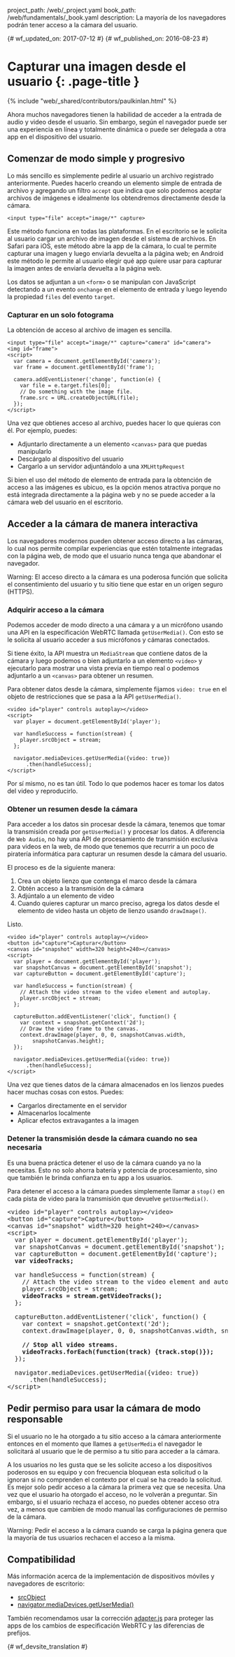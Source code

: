 project_path: /web/_project.yaml
book_path: /web/fundamentals/_book.yaml
description: La mayoría de los navegadores podrán tener acceso a la cámara del usuario.

{# wf_updated_on: 2017-07-12 #}
{# wf_published_on: 2016-08-23 #}

# Capturar una imagen desde el usuario {: .page-title }

{% include "web/_shared/contributors/paulkinlan.html" %}

Ahora muchos navegadores tienen la habilidad de acceder a la entrada de audio y video desde el 
usuario. Sin embargo, según el navegador puede ser una experiencia en 
línea y totalmente dinámica o puede ser delegada a otra app en el dispositivo del usuario.

## Comenzar de modo simple y progresivo

Lo más sencillo es simplemente pedirle al usuario un archivo
registrado anteriormente. Puedes hacerlo creando un elemento simple de entrada de archivo y agregando 
un filtro `accept` que indica que solo podemos aceptar archivos de imágenes e idealmente 
los obtendremos directamente desde la cámara.

    <input type="file" accept="image/*" capture>

Este método funciona en todas las plataformas. En el escritorio se le solicita al usuario 
cargar un archivo de imagen desde el sistema de archivos. En Safari
para iOS, este método abre la app de la cámara, lo cual te permite capturar una imagen 
y luego enviarla devuelta a la página web; en Android este método le permite al usuario 
elegir qué app quiere usar para capturar la imagen antes de enviarla devuelta a la
página web.

Los datos se adjuntan a un `<form>` o se manipulan con JavaScript 
detectando a un evento `onchange` en el elemento de entrada y luego leyendo 
la propiedad `files` del evento `target`.

### Capturar en un solo fotograma

La obtención de acceso al archivo de imagen es sencilla.

    <input type="file" accept="image/*" capture="camera" id="camera">
    <img id="frame">
    <script>
      var camera = document.getElementById('camera');
      var frame = document.getElementById('frame');

      camera.addEventListener('change', function(e) {
        var file = e.target.files[0]; 
        // Do something with the image file.
        frame.src = URL.createObjectURL(file);
      });
    </script>

Una vez que obtienes acceso al archivo, puedes hacer lo que quieras con él. Por 
ejemplo, puedes:

* Adjuntarlo directamente a un elemento `<canvas>` para que puedas manipularlo
* Descárgalo al dispositivo del usuario
* Cargarlo a un servidor adjuntándolo a una `XMLHttpRequest` 

Si bien el uso del método de elemento de entrada para la obtención de acceso a las imágenes es 
ubicuo, es la opción menos atractiva porque no está integrada 
directamente a la página web y no se puede acceder a la cámara web del usuario en el escritorio.

## Acceder a la cámara de manera interactiva

Los navegadores modernos pueden obtener acceso directo a las cámaras, lo cual nos permite compilar
experiencias que estén totalmente integradas con la página web, de modo que el usuario nunca tenga que
abandonar el navegador.

Warning: El acceso directo a la cámara es una poderosa función que solicita el consentimiento del 
usuario y tu sitio tiene que estar en un origen seguro (HTTPS).

### Adquirir acceso a la cámara

Podemos acceder de modo directo a una cámara y a un micrófono usando una API en la especificación WebRTC 
llamada `getUserMedia()`. Con esto se le solicita al usuario 
acceder a sus micrófonos y cámaras conectados.

Si tiene éxito, la API muestra un `MediaStream` que contiene datos de
la cámara y luego podemos o bien adjuntarlo a un elemento `<video>` y ejecutarlo
para mostrar una vista previa en tiempo real o podemos adjuntarlo a un `<canvas>` para obtener un
resumen.

Para obtener datos desde la cámara, simplemente fijamos `video: true` en el objeto 
de restricciones que se pasa a la API `getUserMedia()`.

    <video id="player" controls autoplay></video>
    <script>  
      var player = document.getElementById('player');

      var handleSuccess = function(stream) {
        player.srcObject = stream;
      };

      navigator.mediaDevices.getUserMedia({video: true})
          .then(handleSuccess);
    </script>

Por sí mismo, no es tan útil. Todo lo que podemos hacer es tomar los datos del video y
reproducirlo.

### Obtener un resumen desde la cámara

Para acceder a los datos sin procesar desde la cámara, tenemos que tomar la transmisión creada por
`getUserMedia()` y procesar los datos. A diferencia de `Web Audio`, no hay una 
API de procesamiento de transmisión exclusiva para videos en la web, de modo que tenemos que recurrir a 
un poco de piratería informática para capturar un resumen desde la cámara del usuario.

El proceso es de la siguiente manera:

1. Crea un objeto lienzo que contenga el marco desde la cámara
2. Obtén acceso a la transmisión de la cámara
3. Adjúntalo a un elemento de video
4. Cuando quieres capturar un marco preciso, agrega los datos desde el elemento de video 
   hasta un objeto de lienzo usando `drawImage()`.

Listo.

    <video id="player" controls autoplay></video>
    <button id="capture">Capturar</button>
    <canvas id="snapshot" width=320 height=240></canvas>
    <script>
      var player = document.getElementById('player'); 
      var snapshotCanvas = document.getElementById('snapshot');
      var captureButton = document.getElementById('capture');

      var handleSuccess = function(stream) {
        // Attach the video stream to the video element and autoplay.
        player.srcObject = stream;
      };

      captureButton.addEventListener('click', function() {
        var context = snapshot.getContext('2d');
        // Draw the video frame to the canvas.
        context.drawImage(player, 0, 0, snapshotCanvas.width, 
            snapshotCanvas.height);
      });

      navigator.mediaDevices.getUserMedia({video: true})
          .then(handleSuccess);
    </script>

Una vez que tienes datos de la cámara almacenados en los lienzos puedes hacer muchas cosas
con estos. Puedes: 

* Cargarlos directamente en el servidor
* Almacenarlos localmente
* Aplicar efectos extravagantes a la imagen

### Detener la transmisión desde la cámara cuando no sea necesaria

Es una buena práctica detener el uso de la cámara cuando ya no la necesitas.
Esto no solo ahorra batería y potencia de procesamiento, sino que también le brinda 
confianza en tu app a los usuarios.

Para detener el acceso a la cámara puedes simplemente llamar a `stop()` en cada pista de video 
para la transmisión que devuelve `getUserMedia()`.

<pre class="prettyprint">
&lt;video id="player" controls autoplay>&lt;/video>
&lt;button id="capture">Capture&lt;/button>
&lt;canvas id="snapshot" width=320 height=240>&lt;/canvas>
&lt;script>
  var player = document.getElementById('player'); 
  var snapshotCanvas = document.getElementById('snapshot');
  var captureButton = document.getElementById('capture');
  <strong>var videoTracks;</strong>

  var handleSuccess = function(stream) {
    // Attach the video stream to the video element and autoplay.
    player.srcObject = stream;
    <strong>videoTracks = stream.getVideoTracks();</strong>
  };

  captureButton.addEventListener('click', function() {
    var context = snapshot.getContext('2d');
    context.drawImage(player, 0, 0, snapshotCanvas.width, snapshotCanvas.height);

    <strong>// Stop all video streams.
    videoTracks.forEach(function(track) {track.stop()});</strong>
  });

  navigator.mediaDevices.getUserMedia({video: true})
      .then(handleSuccess);
&lt;/script>
</pre>

## Pedir permiso para usar la cámara de modo responsable

Si el usuario no le ha otorgado a tu sitio acceso a la cámara anteriormente entonces
en el momento que llames a `getUserMedia` el navegador le solicitará al usuario que le
de permiso a tu sitio para acceder a la cámara. 

A los usuarios no les gusta que se les solicite acceso a los dispositivos poderosos en su equipo 
y con frecuencia bloquean esta solicitud o la ignoran si no 
comprenden el contexto por el cual se ha creado la solicitud. Es mejor 
solo pedir acceso a la cámara la primera vez que se necesita. Una vez que el usuario ha
otorgado el acceso, no le volverán a preguntar. Sin embargo, si el usuario rechaza el acceso, 
no puedes obtener acceso otra vez, a menos que cambien de modo manual las configuraciones de permiso 
de la cámara.

Warning: Pedir el acceso a la cámara cuando se carga la página genera que la mayoría de 
tus usuarios rechacen el acceso a la misma.

## Compatibilidad

Más información acerca de la implementación de dispositivos móviles y navegadores de escritorio:
* [srcObject](https://www.chromestatus.com/feature/5989005896187904)
* [navigator.mediaDevices.getUserMedia()](https://www.chromestatus.com/features/5755699816562688)

También recomendamos usar la corrección [adapter.js](https://github.com/webrtc/adapter) para proteger las apps de los cambios de especificación WebRTC y las diferencias de prefijos.


{# wf_devsite_translation #}
